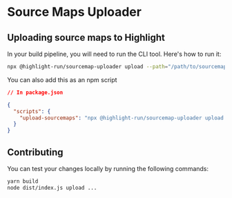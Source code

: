 # Source Maps Uploader

## Uploading source maps to Highlight

In your build pipeline, you will need to run the CLI tool. Here's how to run it:

```sh
npx @highlight-run/sourcemap-uploader upload --path="/path/to/sourcemaps"
```

You can also add this as an npm script

```json
// In package.json

{
  "scripts": {
    "upload-sourcemaps": "npx @highlight-run/sourcemap-uploader upload --path=\"/path/to/sourcemaps\""
  }
}
```

## Contributing

You can test your changes locally by running the following commands:

```sh
yarn build
node dist/index.js upload ...
```
